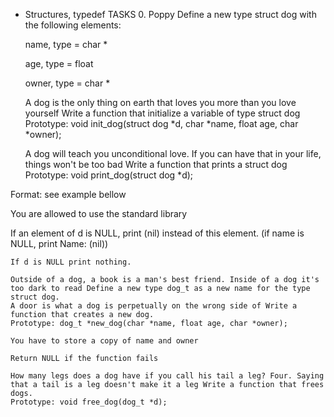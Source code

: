  - Structures, typedef TASKS 0. Poppy Define a new type struct dog with the following elements:

	 name, type = char *

	 age, type = float

	 owner, type = char *

	 A dog is the only thing on earth that loves you more than you love yourself Write a function that initialize a variable of type struct dog
	 Prototype: void init_dog(struct dog *d, char *name, float age, char *owner);

	 A dog will teach you unconditional love. If you can have that in your life, things won't be too bad Write a function that prints a struct dog
	 Prototype: void print_dog(struct dog *d);

Format: see example bellow

You are allowed to use the standard library

If an element of d is NULL, print (nil) instead of this element. (if name is NULL, print Name: (nil))

	If d is NULL print nothing.

	Outside of a dog, a book is a man's best friend. Inside of a dog it's too dark to read Define a new type dog_t as a new name for the type struct dog.
	A door is what a dog is perpetually on the wrong side of Write a function that creates a new dog.
	Prototype: dog_t *new_dog(char *name, float age, char *owner);

	You have to store a copy of name and owner

	Return NULL if the function fails

	How many legs does a dog have if you call his tail a leg? Four. Saying that a tail is a leg doesn't make it a leg Write a function that frees dogs.
	Prototype: void free_dog(dog_t *d);
